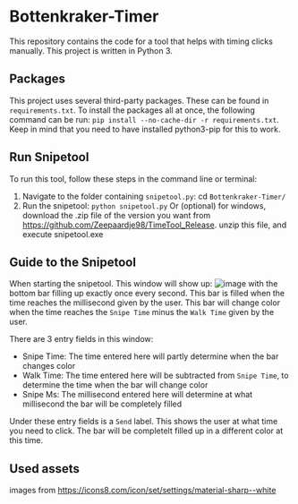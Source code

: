 # Bottenkraker-Timer
This repository contains the code for a tool that helps with timing clicks manually. This project is written in Python 3.

## Packages
This project uses several third-party packages. These can be found in ```requirements.txt```. To install the packages all at once, the following command can be run: ```pip install --no-cache-dir -r requirements.txt```. Keep in mind that you need to have installed python3-pip for this to work.

## Run Snipetool
To run this tool, follow these steps in the command line or terminal:
1. Navigate to the folder containing ```snipetool.py```: cd ```Bottenkraker-Timer/```
2. Run the snipetool: ```python snipetool.py```
Or (optional) for windows, download the .zip file of the version you want from https://github.com/Zeepaardje98/TimeTool_Release. unzip this file, and execute snipetool.exe

## Guide to the Snipetool
When starting the snipetool. This window will show up:
![image](https://user-images.githubusercontent.com/46892835/122901887-485e9500-d34e-11eb-8699-02505563765f.png)
with the bottom bar filling up exactly once every second. This bar is filled when the time reaches the millisecond given by the user. This bar will change color when the time reaches the ```Snipe Time``` minus the ```Walk Time``` given by the user.

There are 3 entry fields in this window:
- Snipe Time: The time entered here will partly determine when the bar changes color
- Walk Time: The time entered here will be subtracted from ```Snipe Time```, to determine the time when the bar will change color
- Snipe Ms: The millisecond entered here will determine at what millisecond the bar will be completely filled

Under these entry fields is a ```Send``` label. This shows the user at what time you need to click. The bar will be completelt filled up in a different color at this time.



## Used assets
images from https://icons8.com/icon/set/settings/material-sharp--white
